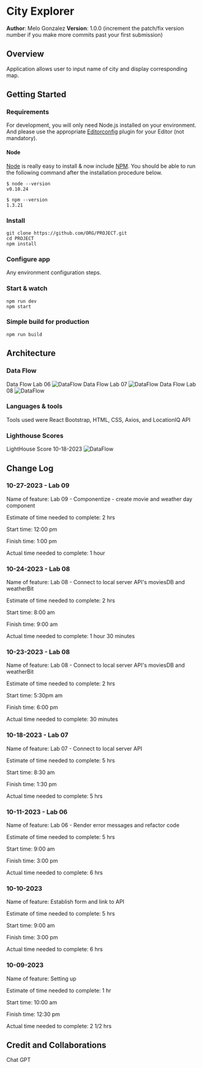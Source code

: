 # City Explorer

**Author**: Melo Gonzalez
**Version**: 1.0.0 (increment the patch/fix version number if you make more commits past your first submission)

## Overview

Application allows user to input name of city and display corresponding map.

## Getting Started

### Requirements

For development, you will only need Node.js installed on your environment.
And please use the appropriate [Editorconfig](http://editorconfig.org/) plugin for your Editor (not mandatory).

#### Node

[Node](http://nodejs.org/) is really easy to install & now include [NPM](https://npmjs.org/).
You should be able to run the following command after the installation procedure
below.

    $ node --version
    v0.10.24

    $ npm --version
    1.3.21

### Install

    git clone https://github.com/ORG/PROJECT.git
    cd PROJECT
    npm install

### Configure app

Any environment configuration steps.

### Start & watch

    npm run dev
    npm start

### Simple build for production

    npm run build

## Architecture

### Data Flow

Data Flow Lab 06  ![DataFlow](src/images/data-flow-image.jpg)
Data Flow Lab 07   ![DataFlow](src/images/dataflow10182023.jpg)
Data Flow Lab 08   ![DataFlow](src/images/data-flow-lab08.jpg)

### Languages & tools

Tools used were React Bootstrap, HTML, CSS, Axios, and LocationIQ API

### Lighthouse Scores

LightHouse Score 10-18-2023 ![DataFlow](src/images/Lighthouse10-18-2023.png)

## Change Log

### 10-27-2023 - Lab 09

Name of feature: Lab 09 - Componentize - create movie and weather day component

Estimate of time needed to complete: 2 hrs

Start time: 12:00 pm

Finish time: 1:00 pm

Actual time needed to complete: 1 hour

### 10-24-2023 - Lab 08

Name of feature: Lab 08 - Connect to local server API's moviesDB and weatherBit

Estimate of time needed to complete: 2 hrs

Start time: 8:00 am

Finish time: 9:00 am

Actual time needed to complete: 1 hour 30 minutes

### 10-23-2023 - Lab 08

Name of feature: Lab 08 - Connect to local server API's moviesDB and weatherBit

Estimate of time needed to complete: 2 hrs

Start time: 5:30pm am

Finish time: 6:00 pm

Actual time needed to complete: 30 minutes

### 10-18-2023 - Lab 07

Name of feature: Lab 07 - Connect to local server API

Estimate of time needed to complete: 5 hrs

Start time: 8:30 am

Finish time: 1:30 pm

Actual time needed to complete: 5 hrs

### 10-11-2023 - Lab 06

Name of feature: Lab 06 - Render error messages and refactor code

Estimate of time needed to complete: 5 hrs

Start time: 9:00 am

Finish time: 3:00 pm

Actual time needed to complete: 6 hrs

### 10-10-2023

Name of feature: Establish form and link to API

Estimate of time needed to complete: 5 hrs

Start time: 9:00 am

Finish time: 3:00 pm

Actual time needed to complete: 6 hrs

### 10-09-2023

Name of feature: Setting up

Estimate of time needed to complete: 1 hr

Start time: 10:00 am

Finish time: 12:30 pm

Actual time needed to complete: 2 1/2 hrs

## Credit and Collaborations

Chat GPT  

